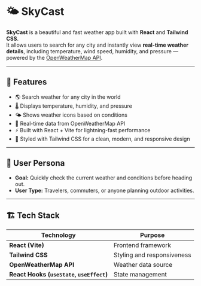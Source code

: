 # 🌤 SkyCast

**SkyCast** is a beautiful and fast weather app built with **React** and **Tailwind CSS**.  
It allows users to search for any city and instantly view **real-time weather details**, including temperature, wind speed, humidity, and pressure — powered by the [OpenWeatherMap API](https://openweathermap.org/).

---

## 🚀 Features

- 🌎 Search weather for any city in the world  
- 🌡️ Displays temperature, humidity, and pressure  
- 🌤 Shows weather icons based on conditions  
- 🧭 Real-time data from OpenWeatherMap API  
- ⚡ Built with React + Vite for lightning-fast performance  
- 💅 Styled with Tailwind CSS for a clean, modern, and responsive design

---

## 🧠 User Persona

- **Goal:** Quickly check the current weather and conditions before heading out.  
- **User Type:** Travelers, commuters, or anyone planning outdoor activities.

---

## 🏗️ Tech Stack

| Technology | Purpose |
|-------------|----------|
| **React (Vite)** | Frontend framework |
| **Tailwind CSS** | Styling and responsiveness |
| **OpenWeatherMap API** | Weather data source |
| **React Hooks (`useState`, `useEffect`)** | State management |
